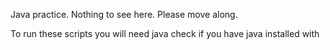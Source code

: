 Java practice. Nothing to see here. Please move along.

To run these scripts you will need java
check if you have java installed with 